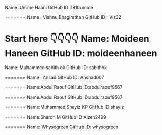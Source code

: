 Name      :Umme Haani
GitHub ID :1810umme

=======
Name      : Vishnu Bhagirathan
GitHub ID : Viz32

Start here 👇👇👇👇
Name: Moideen Haneen
GitHub ID: moideenhaneen
=======
Name: Muhammed sabith ok
GitHub ID: sabithok

=======
Name : Ansad
GitHub ID: Anshad007

=======
Name:Abdul Raouf
GitHub ID:abdulraouf9567

=======
Name:Abdul Raouf
GitHub ID:abdulraouf9567

=======
Name:Muhammed Shayiz KP
GitHub ID:shayiz

=======
Name:Sharon M
GitHub ID:Aizen2499

=======
Name: Whysogreen
GitHub ID: whysogreen
